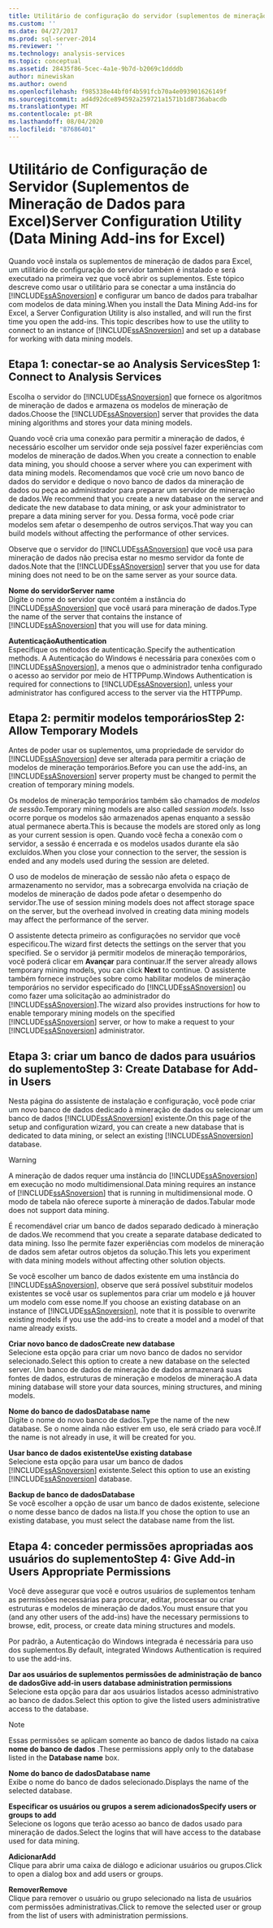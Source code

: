 ```yaml
---
title: Utilitário de configuração do servidor (suplementos de mineração de dados para Excel) | Microsoft Docs
ms.custom: ''
ms.date: 04/27/2017
ms.prod: sql-server-2014
ms.reviewer: ''
ms.technology: analysis-services
ms.topic: conceptual
ms.assetid: 28435f86-5cec-4a1e-9b7d-b2069c1ddddb
author: minewiskan
ms.author: owend
ms.openlocfilehash: f985338e44bf0f4b591fcb70a4e093901626149f
ms.sourcegitcommit: ad4d92dce894592a259721a1571b1d8736abacdb
ms.translationtype: MT
ms.contentlocale: pt-BR
ms.lasthandoff: 08/04/2020
ms.locfileid: "87686401"
---
```

# <a name="server-configuration-utility-data-mining-add-ins-for-excel"></a><span data-ttu-id="e17d7-102">Utilitário de Configuração de Servidor (Suplementos de Mineração de Dados para Excel)</span><span class="sxs-lookup"><span data-stu-id="e17d7-102">Server Configuration Utility (Data Mining Add-ins for Excel)</span></span>
  <span data-ttu-id="e17d7-103">Quando você instala os suplementos de mineração de dados para Excel, um utilitário de configuração do servidor também é instalado e será executado na primeira vez que você abrir os suplementos. Este tópico descreve como usar o utilitário para se conectar a uma instância do [!INCLUDE[ssASnoversion](../includes/ssasnoversion-md.md)] e configurar um banco de dados para trabalhar com modelos de data mining.</span><span class="sxs-lookup"><span data-stu-id="e17d7-103">When you install the Data Mining Add-ins for Excel, a Server Configuration Utility is also installed, and will run the first time you open the add-ins. This topic describes how to use the utility to connect to an instance of [!INCLUDE[ssASnoversion](../includes/ssasnoversion-md.md)] and set up a database for working with data mining models.</span></span>  
  

  
##  <a name="step-1-connect-to-analysis-services"></a><a name="bkmk_step1"></a><span data-ttu-id="e17d7-104">Etapa 1: conectar-se ao Analysis Services</span><span class="sxs-lookup"><span data-stu-id="e17d7-104">Step 1: Connect to Analysis Services</span></span>  
 <span data-ttu-id="e17d7-105">Escolha o servidor do [!INCLUDE[ssASnoversion](../includes/ssasnoversion-md.md)] que fornece os algoritmos de mineração de dados e armazena os modelos de mineração de dados.</span><span class="sxs-lookup"><span data-stu-id="e17d7-105">Choose the [!INCLUDE[ssASnoversion](../includes/ssasnoversion-md.md)] server that provides the data mining algorithms and stores your data mining models.</span></span>  
  
 <span data-ttu-id="e17d7-106">Quando você cria uma conexão para permitir a mineração de dados, é necessário escolher um servidor onde seja possível fazer experiências com modelos de mineração de dados.</span><span class="sxs-lookup"><span data-stu-id="e17d7-106">When you create a connection to enable data mining, you should choose a server where you can experiment with data mining models.</span></span> <span data-ttu-id="e17d7-107">Recomendamos que você crie um novo banco de dados do servidor e dedique o novo banco de dados da mineração de dados ou peça ao administrador para preparar um servidor de mineração de dados.</span><span class="sxs-lookup"><span data-stu-id="e17d7-107">We recommend that you create a new database on the server and dedicate the new database to data mining, or ask your administrator to prepare a data mining server for you.</span></span> <span data-ttu-id="e17d7-108">Dessa forma, você pode criar modelos sem afetar o desempenho de outros serviços.</span><span class="sxs-lookup"><span data-stu-id="e17d7-108">That way you can build models without affecting the performance of other services.</span></span>  
  
 <span data-ttu-id="e17d7-109">Observe que o servidor do [!INCLUDE[ssASnoversion](../includes/ssasnoversion-md.md)] que você usa para mineração de dados não precisa estar no mesmo servidor da fonte de dados.</span><span class="sxs-lookup"><span data-stu-id="e17d7-109">Note that the [!INCLUDE[ssASnoversion](../includes/ssasnoversion-md.md)] server that you use for data mining does not need to be on the same server as your source data.</span></span>  
  
 <span data-ttu-id="e17d7-110">**Nome do servidor**</span><span class="sxs-lookup"><span data-stu-id="e17d7-110">**Server name**</span></span>  
 <span data-ttu-id="e17d7-111">Digite o nome do servidor que contém a instância do [!INCLUDE[ssASnoversion](../includes/ssasnoversion-md.md)] que você usará para mineração de dados.</span><span class="sxs-lookup"><span data-stu-id="e17d7-111">Type the name of the server that contains the instance of [!INCLUDE[ssASnoversion](../includes/ssasnoversion-md.md)] that you will use for data mining.</span></span>  
  
 <span data-ttu-id="e17d7-112">**Autenticação**</span><span class="sxs-lookup"><span data-stu-id="e17d7-112">**Authentication**</span></span>  
 <span data-ttu-id="e17d7-113">Especifique os métodos de autenticação.</span><span class="sxs-lookup"><span data-stu-id="e17d7-113">Specify the authentication methods.</span></span> <span data-ttu-id="e17d7-114">A Autenticação do Windows é necessária para conexões com o [!INCLUDE[ssASnoversion](../includes/ssasnoversion-md.md)], a menos que o administrador tenha configurado o acesso ao servidor por meio de HTTPPump.</span><span class="sxs-lookup"><span data-stu-id="e17d7-114">Windows Authentication is required for connections to [!INCLUDE[ssASnoversion](../includes/ssasnoversion-md.md)], unless your administrator has configured access to the server via the HTTPPump.</span></span>  
  
##  <a name="step-2-allow-temporary-models"></a><a name="bkmk_step2"></a><span data-ttu-id="e17d7-115">Etapa 2: permitir modelos temporários</span><span class="sxs-lookup"><span data-stu-id="e17d7-115">Step 2: Allow Temporary Models</span></span>  
 <span data-ttu-id="e17d7-116">Antes de poder usar os suplementos, uma propriedade de servidor do [!INCLUDE[ssASnoversion](../includes/ssasnoversion-md.md)] deve ser alterada para permitir a criação de modelos de mineração temporários.</span><span class="sxs-lookup"><span data-stu-id="e17d7-116">Before you can use the add-ins, an [!INCLUDE[ssASnoversion](../includes/ssasnoversion-md.md)] server property must be changed to permit the creation of temporary mining models.</span></span>  
  
 <span data-ttu-id="e17d7-117">Os modelos de mineração temporários também são chamados de *modelos de sessão*.</span><span class="sxs-lookup"><span data-stu-id="e17d7-117">Temporary mining models are also called *session models*.</span></span> <span data-ttu-id="e17d7-118">Isso ocorre porque os modelos são armazenados apenas enquanto a sessão atual permanece aberta.</span><span class="sxs-lookup"><span data-stu-id="e17d7-118">This is because the models are stored only as long as your current session is open.</span></span> <span data-ttu-id="e17d7-119">Quando você fecha a conexão com o servidor, a sessão é encerrada e os modelos usados durante ela são excluídos.</span><span class="sxs-lookup"><span data-stu-id="e17d7-119">When you close your connection to the server, the session is ended and any models used during the session are deleted.</span></span>  
  
 <span data-ttu-id="e17d7-120">O uso de modelos de mineração de sessão não afeta o espaço de armazenamento no servidor, mas a sobrecarga envolvida na criação de modelos de mineração de dados pode afetar o desempenho do servidor.</span><span class="sxs-lookup"><span data-stu-id="e17d7-120">The use of session mining models does not affect storage space on the server, but the overhead involved in creating data mining models may affect the performance of the server.</span></span>  
  
 <span data-ttu-id="e17d7-121">O assistente detecta primeiro as configurações no servidor que você especificou.</span><span class="sxs-lookup"><span data-stu-id="e17d7-121">The wizard first detects the settings on the server that you specified.</span></span> <span data-ttu-id="e17d7-122">Se o servidor já permitir modelos de mineração temporários, você poderá clicar em **Avançar** para continuar.</span><span class="sxs-lookup"><span data-stu-id="e17d7-122">If the server already allows temporary mining models, you can click **Next** to continue.</span></span> <span data-ttu-id="e17d7-123">O assistente também fornece instruções sobre como habilitar modelos de mineração temporários no servidor especificado do [!INCLUDE[ssASnoversion](../includes/ssasnoversion-md.md)] ou como fazer uma solicitação ao administrador do [!INCLUDE[ssASnoversion](../includes/ssasnoversion-md.md)].</span><span class="sxs-lookup"><span data-stu-id="e17d7-123">The wizard also provides instructions for how to enable temporary mining models on the specified [!INCLUDE[ssASnoversion](../includes/ssasnoversion-md.md)] server, or how to make a request to your [!INCLUDE[ssASnoversion](../includes/ssasnoversion-md.md)] administrator.</span></span>  
  
##  <a name="step-3-create-database-for-add-in-users"></a><a name="bkmk_step3"></a><span data-ttu-id="e17d7-124">Etapa 3: criar um banco de dados para usuários do suplemento</span><span class="sxs-lookup"><span data-stu-id="e17d7-124">Step 3: Create Database for Add-in Users</span></span>  
 <span data-ttu-id="e17d7-125">Nesta página do assistente de instalação e configuração, você pode criar um novo banco de dados dedicado à mineração de dados ou selecionar um banco de dados [!INCLUDE[ssASnoversion](../includes/ssasnoversion-md.md)] existente.</span><span class="sxs-lookup"><span data-stu-id="e17d7-125">On this page of the setup and configuration wizard, you can create a new database that is dedicated to data mining, or select an existing [!INCLUDE[ssASnoversion](../includes/ssasnoversion-md.md)] database.</span></span>  
  
> [!WARNING]  
>  <span data-ttu-id="e17d7-126">A mineração de dados requer uma instância do [!INCLUDE[ssASnoversion](../includes/ssasnoversion-md.md)] em execução no modo multidimensional.</span><span class="sxs-lookup"><span data-stu-id="e17d7-126">Data mining requires an instance of [!INCLUDE[ssASnoversion](../includes/ssasnoversion-md.md)] that is running in multidimensional mode.</span></span> <span data-ttu-id="e17d7-127">O modo de tabela não oferece suporte à mineração de dados.</span><span class="sxs-lookup"><span data-stu-id="e17d7-127">Tabular mode does not support data mining.</span></span>  
  
 <span data-ttu-id="e17d7-128">É recomendável criar um banco de dados separado dedicado à mineração de dados.</span><span class="sxs-lookup"><span data-stu-id="e17d7-128">We recommend that you create a separate database dedicated to data mining.</span></span> <span data-ttu-id="e17d7-129">Isso lhe permite fazer experiências com modelos de mineração de dados sem afetar outros objetos da solução.</span><span class="sxs-lookup"><span data-stu-id="e17d7-129">This lets you experiment with data mining models without affecting other solution objects.</span></span>  
  
 <span data-ttu-id="e17d7-130">Se você escolher um banco de dados existente em uma instância do [!INCLUDE[ssASnoversion](../includes/ssasnoversion-md.md)], observe que será possível substituir modelos existentes se você usar os suplementos para criar um modelo e já houver um modelo com esse nome.</span><span class="sxs-lookup"><span data-stu-id="e17d7-130">If you choose an existing database on an instance of [!INCLUDE[ssASnoversion](../includes/ssasnoversion-md.md)], note that it is possible to overwrite existing models if you use the add-ins to create a model and a model of that name already exists.</span></span>  
  
 <span data-ttu-id="e17d7-131">**Criar novo banco de dados**</span><span class="sxs-lookup"><span data-stu-id="e17d7-131">**Create new database**</span></span>  
 <span data-ttu-id="e17d7-132">Selecione esta opção para criar um novo banco de dados no servidor selecionado.</span><span class="sxs-lookup"><span data-stu-id="e17d7-132">Select this option to create a new database on the selected server.</span></span> <span data-ttu-id="e17d7-133">Um banco de dados de mineração de dados armazenará suas fontes de dados, estruturas de mineração e modelos de mineração.</span><span class="sxs-lookup"><span data-stu-id="e17d7-133">A data mining database will store your data sources, mining structures, and mining models.</span></span>  
  
 <span data-ttu-id="e17d7-134">**Nome do banco de dados**</span><span class="sxs-lookup"><span data-stu-id="e17d7-134">**Database name**</span></span>  
 <span data-ttu-id="e17d7-135">Digite o nome do novo banco de dados.</span><span class="sxs-lookup"><span data-stu-id="e17d7-135">Type the name of the new database.</span></span> <span data-ttu-id="e17d7-136">Se o nome ainda não estiver em uso, ele será criado para você.</span><span class="sxs-lookup"><span data-stu-id="e17d7-136">If the name is not already in use, it will be created for you.</span></span>  
  
 <span data-ttu-id="e17d7-137">**Usar banco de dados existente**</span><span class="sxs-lookup"><span data-stu-id="e17d7-137">**Use existing database**</span></span>  
 <span data-ttu-id="e17d7-138">Selecione esta opção para usar um banco de dados [!INCLUDE[ssASnoversion](../includes/ssasnoversion-md.md)] existente.</span><span class="sxs-lookup"><span data-stu-id="e17d7-138">Select this option to use an existing [!INCLUDE[ssASnoversion](../includes/ssasnoversion-md.md)] database.</span></span>  
  
 <span data-ttu-id="e17d7-139">**Backup de banco de dados**</span><span class="sxs-lookup"><span data-stu-id="e17d7-139">**Database**</span></span>  
 <span data-ttu-id="e17d7-140">Se você escolher a opção de usar um banco de dados existente, selecione o nome desse banco de dados na lista.</span><span class="sxs-lookup"><span data-stu-id="e17d7-140">If you chose the option to use an existing database, you must select the database name from the list.</span></span>  
  
##  <a name="step-4-give-add-in-users-appropriate-permissions"></a><a name="bkmk_step4"></a><span data-ttu-id="e17d7-141">Etapa 4: conceder permissões apropriadas aos usuários do suplemento</span><span class="sxs-lookup"><span data-stu-id="e17d7-141">Step 4: Give Add-in Users Appropriate Permissions</span></span>  
 <span data-ttu-id="e17d7-142">Você deve assegurar que você e outros usuários de suplementos tenham as permissões necessárias para procurar, editar, processar ou criar estruturas e modelos de mineração de dados.</span><span class="sxs-lookup"><span data-stu-id="e17d7-142">You must ensure that you (and any other users of the add-ins) have the necessary permissions to browse, edit, process, or create data mining structures and models.</span></span>  
  
 <span data-ttu-id="e17d7-143">Por padrão, a Autenticação do Windows integrada é necessária para uso dos suplementos.</span><span class="sxs-lookup"><span data-stu-id="e17d7-143">By default, integrated Windows Authentication is required to use the add-ins.</span></span>  
  
 <span data-ttu-id="e17d7-144">**Dar aos usuários de suplementos permissões de administração de banco de dados**</span><span class="sxs-lookup"><span data-stu-id="e17d7-144">**Give add-in users database administration permissions**</span></span>  
 <span data-ttu-id="e17d7-145">Selecione esta opção para dar aos usuários listados acesso administrativo ao banco de dados.</span><span class="sxs-lookup"><span data-stu-id="e17d7-145">Select this option to give the listed users administrative access to the database.</span></span>  
  
> [!NOTE]  
>  <span data-ttu-id="e17d7-146">Essas permissões se aplicam somente ao banco de dados listado na caixa **nome do banco de dados** .</span><span class="sxs-lookup"><span data-stu-id="e17d7-146">These permissions apply only to the database listed in the **Database name** box.</span></span>  
  
 <span data-ttu-id="e17d7-147">**Nome do banco de dados**</span><span class="sxs-lookup"><span data-stu-id="e17d7-147">**Database name**</span></span>  
 <span data-ttu-id="e17d7-148">Exibe o nome do banco de dados selecionado.</span><span class="sxs-lookup"><span data-stu-id="e17d7-148">Displays the name of the selected database.</span></span>  
  
 <span data-ttu-id="e17d7-149">**Especificar os usuários ou grupos a serem adicionados**</span><span class="sxs-lookup"><span data-stu-id="e17d7-149">**Specify users or groups to add**</span></span>  
 <span data-ttu-id="e17d7-150">Selecione os logons que terão acesso ao banco de dados usado para mineração de dados.</span><span class="sxs-lookup"><span data-stu-id="e17d7-150">Select the logins that will have access to the database used for data mining.</span></span>  
  
 <span data-ttu-id="e17d7-151">**Adicionar**</span><span class="sxs-lookup"><span data-stu-id="e17d7-151">**Add**</span></span>  
 <span data-ttu-id="e17d7-152">Clique para abrir uma caixa de diálogo e adicionar usuários ou grupos.</span><span class="sxs-lookup"><span data-stu-id="e17d7-152">Click to open a dialog box and add users or groups.</span></span>  
  
 <span data-ttu-id="e17d7-153">**Remover**</span><span class="sxs-lookup"><span data-stu-id="e17d7-153">**Remove**</span></span>  
 <span data-ttu-id="e17d7-154">Clique para remover o usuário ou grupo selecionado na lista de usuários com permissões administrativas.</span><span class="sxs-lookup"><span data-stu-id="e17d7-154">Click to remove the selected user or group from the list of users with administration permissions.</span></span>  
  
  
